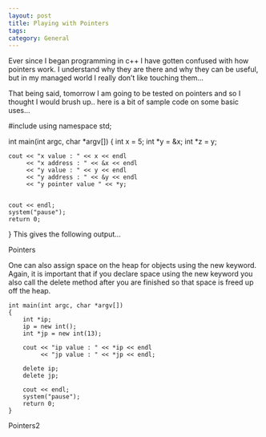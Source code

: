 ```yaml
---
layout: post
title: Playing with Pointers
tags: 
category: General
---
```

Ever since I began programming in c++ I have gotten confused with how pointers work. I understand why they are there and why they can be useful, but in my managed world I really don’t like touching them…

That being said, tomorrow I am going to be tested on pointers and so I thought I would brush up.. here is a bit of sample code on some basic uses…

#include <iostream>
using namespace std;

int main(int argc, char *argv[])
{
    int x = 5;
    int *y = &x;
    int *z = y;    
    
    cout << "x value : " << x << endl    
         << "x address : " << &x << endl
         << "y value : " << y << endl
         << "y address : " << &y << endl
         << "y pointer value " << *y;


    cout << endl;
    system("pause");
    return 0;
}
This gives the following output…

Pointers

 

One can also assign space on the heap for objects using the new keyword. Again, it is important that if you declare space using the new keyword you also call the delete method after you are finished so that space is freed up off the heap.

    int main(int argc, char *argv[])
    {        
        int *ip;
        ip = new int();
        int *jp = new int(13);
    
        cout << "ip value : " << *ip << endl    
             << "jp value : " << *jp << endl;        

        delete ip;
        delete jp;

        cout << endl;
        system("pause");
        return 0;
    }
Pointers2